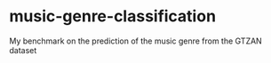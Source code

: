 # music-genre-classification
My benchmark on the prediction of the music genre from the GTZAN dataset
